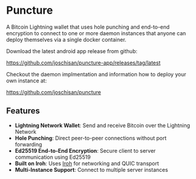 # Puncture

A Bitcoin Lightning wallet that uses hole punching and end-to-end encryption to connect to one or more daemon instances that anyone can deploy themselves via a single docker container.

Download the latest android app release from github: 

https://github.com/joschisan/puncture-app/releases/tag/latest

Checkout the daemon implmentation and information how to deploy your own instance at: 

https://github.com/joschisan/puncture

## Features

- **Lightning Network Wallet**: Send and receive Bitcoin over the Lightning Network
- **Hole Punching**: Direct peer-to-peer connections without port forwarding
- **Ed25519 End-to-End Encryption**: Secure client to server communication using Ed25519
- **Built on Iroh**: Uses [Iroh](https://iroh.computer/) for networking and QUIC transport
- **Multi-Instance Support**: Connect to multiple server instances

